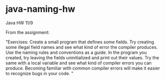 # java-naming-hw
Java HW 11/9

From the assignment:

"Exercises: 
 Create a small program that defines some fields. Try creating some illegal field names and see what kind of error the compiler produces. 
 Use the naming rules and conventions as a guide. In the program you created, try leaving the fields uninitialized and print out their values. 
 Try the same with a local variable and see what kind of compiler errors you can produce. Becoming familiar with common compiler errors will make 
 it easier to recognize bugs in your code. "

